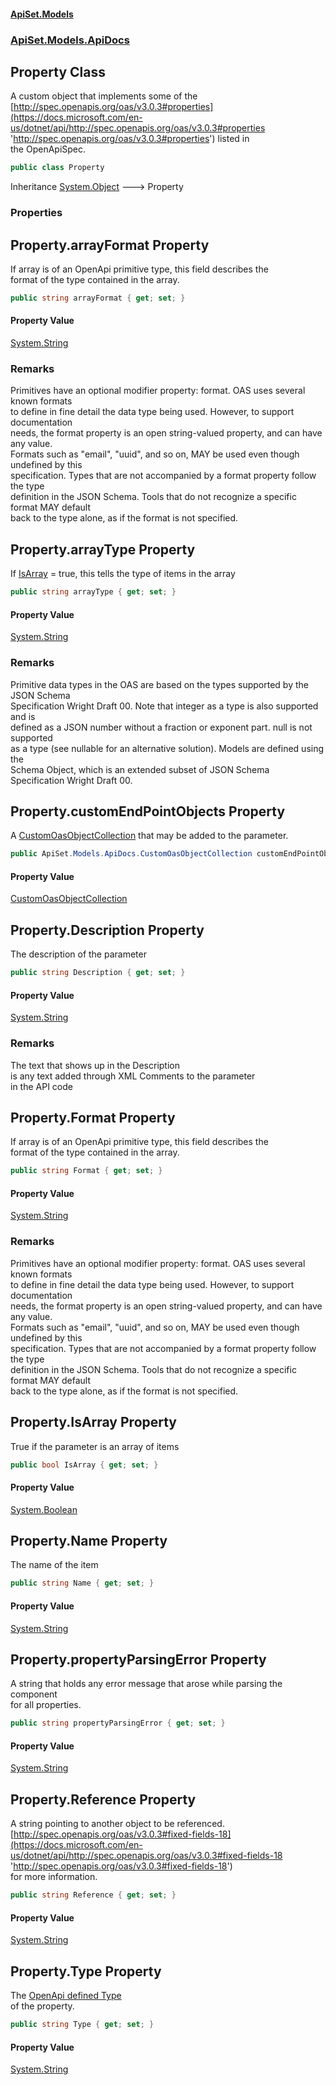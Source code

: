 #### [ApiSet.Models](ApiTestGenerator.Models.md 'ApiTestGenerator.Models')
### [ApiSet.Models.ApiDocs](ApiTestGenerator.Models.md#ApiSet.Models.ApiDocs 'ApiSet.Models.ApiDocs')

## Property Class

A custom object that implements some of the   
[http://spec.openapis.org/oas/v3.0.3#properties](https://docs.microsoft.com/en-us/dotnet/api/http://spec.openapis.org/oas/v3.0.3#properties 'http://spec.openapis.org/oas/v3.0.3#properties') listed in   
the OpenApiSpec.

```csharp
public class Property
```

Inheritance [System.Object](https://docs.microsoft.com/en-us/dotnet/api/System.Object 'System.Object') &#129106; Property
### Properties

<a name='ApiSet.Models.ApiDocs.Property.arrayFormat'></a>

## Property.arrayFormat Property

If array is of an OpenApi primitive type, this field describes the  
format of the type contained in the array.

```csharp
public string arrayFormat { get; set; }
```

#### Property Value
[System.String](https://docs.microsoft.com/en-us/dotnet/api/System.String 'System.String')

### Remarks
Primitives have an optional modifier property: format. OAS uses several known formats   
to define in fine detail the data type being used. However, to support documentation   
needs, the format property is an open string-valued property, and can have any value.   
Formats such as "email", "uuid", and so on, MAY be used even though undefined by this   
specification. Types that are not accompanied by a format property follow the type   
definition in the JSON Schema. Tools that do not recognize a specific format MAY default   
back to the type alone, as if the format is not specified.

<a name='ApiSet.Models.ApiDocs.Property.arrayType'></a>

## Property.arrayType Property

If [IsArray](Property.md#ApiSet.Models.ApiDocs.Property.IsArray 'ApiSet.Models.ApiDocs.Property.IsArray') = true, this tells the type of items in the array

```csharp
public string arrayType { get; set; }
```

#### Property Value
[System.String](https://docs.microsoft.com/en-us/dotnet/api/System.String 'System.String')

### Remarks
Primitive data types in the OAS are based on the types supported by the JSON Schema   
Specification Wright Draft 00. Note that integer as a type is also supported and is   
defined as a JSON number without a fraction or exponent part. null is not supported   
as a type (see nullable for an alternative solution). Models are defined using the   
Schema Object, which is an extended subset of JSON Schema Specification Wright Draft 00.

<a name='ApiSet.Models.ApiDocs.Property.customEndPointObjects'></a>

## Property.customEndPointObjects Property

A [CustomOasObjectCollection](CustomOasObjectCollection.md 'ApiSet.Models.ApiDocs.CustomOasObjectCollection') that may be added to the parameter.

```csharp
public ApiSet.Models.ApiDocs.CustomOasObjectCollection customEndPointObjects { get; set; }
```

#### Property Value
[CustomOasObjectCollection](CustomOasObjectCollection.md 'ApiSet.Models.ApiDocs.CustomOasObjectCollection')

<a name='ApiSet.Models.ApiDocs.Property.Description'></a>

## Property.Description Property

The description of the parameter

```csharp
public string Description { get; set; }
```

#### Property Value
[System.String](https://docs.microsoft.com/en-us/dotnet/api/System.String 'System.String')

### Remarks
The text that shows up in the Description   
            is any text added through XML Comments to the parameter   
            in the API code

<a name='ApiSet.Models.ApiDocs.Property.Format'></a>

## Property.Format Property

If array is of an OpenApi primitive type, this field describes the  
format of the type contained in the array.

```csharp
public string Format { get; set; }
```

#### Property Value
[System.String](https://docs.microsoft.com/en-us/dotnet/api/System.String 'System.String')

### Remarks
Primitives have an optional modifier property: format. OAS uses several known formats   
to define in fine detail the data type being used. However, to support documentation   
needs, the format property is an open string-valued property, and can have any value.   
Formats such as "email", "uuid", and so on, MAY be used even though undefined by this   
specification. Types that are not accompanied by a format property follow the type   
definition in the JSON Schema. Tools that do not recognize a specific format MAY default   
back to the type alone, as if the format is not specified.

<a name='ApiSet.Models.ApiDocs.Property.IsArray'></a>

## Property.IsArray Property

True if the parameter is an array of items

```csharp
public bool IsArray { get; set; }
```

#### Property Value
[System.Boolean](https://docs.microsoft.com/en-us/dotnet/api/System.Boolean 'System.Boolean')

<a name='ApiSet.Models.ApiDocs.Property.Name'></a>

## Property.Name Property

The name of the item

```csharp
public string Name { get; set; }
```

#### Property Value
[System.String](https://docs.microsoft.com/en-us/dotnet/api/System.String 'System.String')

<a name='ApiSet.Models.ApiDocs.Property.propertyParsingError'></a>

## Property.propertyParsingError Property

A string that holds any error message that arose while parsing the component  
for all properties.

```csharp
public string propertyParsingError { get; set; }
```

#### Property Value
[System.String](https://docs.microsoft.com/en-us/dotnet/api/System.String 'System.String')

<a name='ApiSet.Models.ApiDocs.Property.Reference'></a>

## Property.Reference Property

A string pointing to another object to be referenced.  
[http://spec.openapis.org/oas/v3.0.3#fixed-fields-18](https://docs.microsoft.com/en-us/dotnet/api/http://spec.openapis.org/oas/v3.0.3#fixed-fields-18 'http://spec.openapis.org/oas/v3.0.3#fixed-fields-18')   
for more information.

```csharp
public string Reference { get; set; }
```

#### Property Value
[System.String](https://docs.microsoft.com/en-us/dotnet/api/System.String 'System.String')

<a name='ApiSet.Models.ApiDocs.Property.Type'></a>

## Property.Type Property

The [OpenApi defined Type](https://docs.microsoft.com/en-us/dotnet/api/http://spec.openapis.org/oas/v3.0.3#data-types 'http://spec.openapis.org/oas/v3.0.3#data-types')   
of the property.

```csharp
public string Type { get; set; }
```

#### Property Value
[System.String](https://docs.microsoft.com/en-us/dotnet/api/System.String 'System.String')